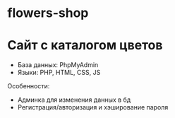 # flowers-shop
# Сайт с каталогом цветов

* База данных: PhpMyAdmin
* Языки: PHP, HTML, CSS, JS

Особенности:
* Админка для изменения данных в бд
* Регистрация/авторизация и хэширование пароля
